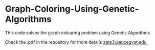 # Graph-Coloring-Using-Genetic-Algorithms
This code solves the graph colouring problem using Genetic Algorithms

Check the .pdf in the repository for more details
zare3@aucegypt.edu
